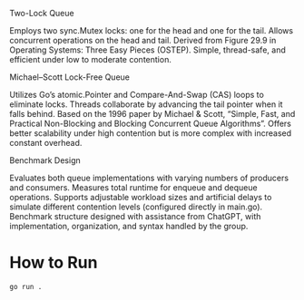 Two-Lock Queue

Employs two sync.Mutex locks: one for the head and one for the tail.
Allows concurrent operations on the head and tail.
Derived from Figure 29.9 in Operating Systems: Three Easy Pieces (OSTEP).
Simple, thread-safe, and efficient under low to moderate contention.

Michael–Scott Lock-Free Queue

Utilizes Go’s atomic.Pointer and Compare-And-Swap (CAS) loops to eliminate locks.
Threads collaborate by advancing the tail pointer when it falls behind.
Based on the 1996 paper by Michael & Scott, “Simple, Fast, and Practical Non-Blocking and Blocking Concurrent Queue Algorithms”.
Offers better scalability under high contention but is more complex with increased constant overhead.

Benchmark Design

Evaluates both queue implementations with varying numbers of producers and consumers.
Measures total runtime for enqueue and dequeue operations.
Supports adjustable workload sizes and artificial delays to simulate different contention levels (configured directly in main.go).
Benchmark structure designed with assistance from ChatGPT, with implementation, organization, and syntax handled by the group.

# How to Run
```bash
go run .
